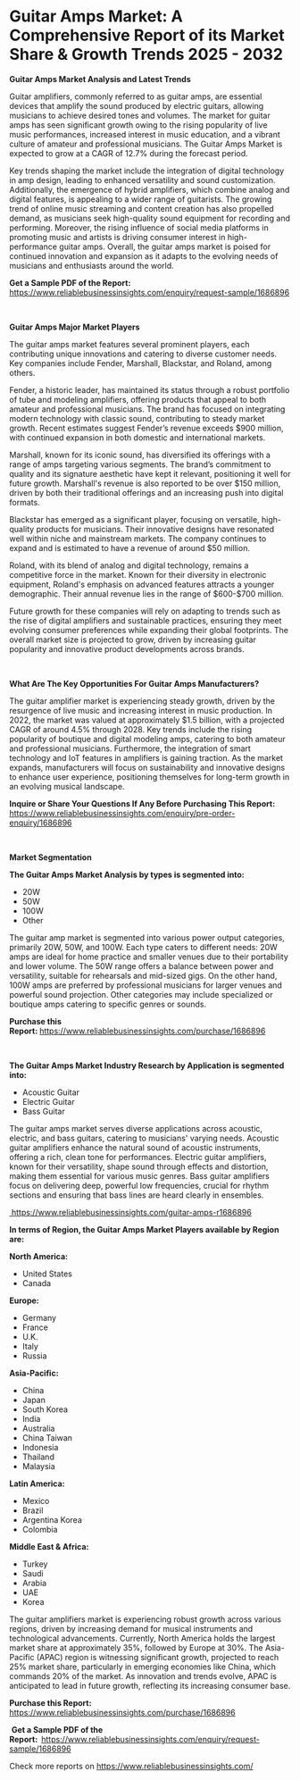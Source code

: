<p><h1>Guitar Amps Market: A Comprehensive Report of its Market Share & Growth Trends 2025 - 2032</h1></p><p><strong>Guitar Amps Market Analysis and Latest Trends</strong></p>
<p><p>Guitar amplifiers, commonly referred to as guitar amps, are essential devices that amplify the sound produced by electric guitars, allowing musicians to achieve desired tones and volumes. The market for guitar amps has seen significant growth owing to the rising popularity of live music performances, increased interest in music education, and a vibrant culture of amateur and professional musicians. The Guitar Amps Market is expected to grow at a CAGR of 12.7% during the forecast period. </p><p>Key trends shaping the market include the integration of digital technology in amp design, leading to enhanced versatility and sound customization. Additionally, the emergence of hybrid amplifiers, which combine analog and digital features, is appealing to a wider range of guitarists. The growing trend of online music streaming and content creation has also propelled demand, as musicians seek high-quality sound equipment for recording and performing. Moreover, the rising influence of social media platforms in promoting music and artists is driving consumer interest in high-performance guitar amps. Overall, the guitar amps market is poised for continued innovation and expansion as it adapts to the evolving needs of musicians and enthusiasts around the world.</p></p>
<p><strong>Get a Sample PDF of the Report:&nbsp;</strong> <a href="https://www.reliablebusinessinsights.com/enquiry/request-sample/1686896?utm_campaign=96&utm_medium=2&utm_source=Github&utm_content=ia&utm_term=06022025&utm_id=guitar-amps">https://www.reliablebusinessinsights.com/enquiry/request-sample/1686896</a></p>
<p>&nbsp;</p>
<p><strong>Guitar Amps Major Market Players</strong></p>
<p><p>The guitar amps market features several prominent players, each contributing unique innovations and catering to diverse customer needs. Key companies include Fender, Marshall, Blackstar, and Roland, among others. </p><p>Fender, a historic leader, has maintained its status through a robust portfolio of tube and modeling amplifiers, offering products that appeal to both amateur and professional musicians. The brand has focused on integrating modern technology with classic sound, contributing to steady market growth. Recent estimates suggest Fender’s revenue exceeds $900 million, with continued expansion in both domestic and international markets.</p><p>Marshall, known for its iconic sound, has diversified its offerings with a range of amps targeting various segments. The brand’s commitment to quality and its signature aesthetic have kept it relevant, positioning it well for future growth. Marshall's revenue is also reported to be over $150 million, driven by both their traditional offerings and an increasing push into digital formats.</p><p>Blackstar has emerged as a significant player, focusing on versatile, high-quality products for musicians. Their innovative designs have resonated well within niche and mainstream markets. The company continues to expand and is estimated to have a revenue of around $50 million.</p><p>Roland, with its blend of analog and digital technology, remains a competitive force in the market. Known for their diversity in electronic equipment, Roland's emphasis on advanced features attracts a younger demographic. Their annual revenue lies in the range of $600-$700 million.</p><p>Future growth for these companies will rely on adapting to trends such as the rise of digital amplifiers and sustainable practices, ensuring they meet evolving consumer preferences while expanding their global footprints. The overall market size is projected to grow, driven by increasing guitar popularity and innovative product developments across brands.</p></p>
<p>&nbsp;</p>
<p><strong>What Are The Key Opportunities For Guitar Amps Manufacturers?</strong></p>
<p><p>The guitar amplifier market is experiencing steady growth, driven by the resurgence of live music and increasing interest in music production. In 2022, the market was valued at approximately $1.5 billion, with a projected CAGR of around 4.5% through 2028. Key trends include the rising popularity of boutique and digital modeling amps, catering to both amateur and professional musicians. Furthermore, the integration of smart technology and IoT features in amplifiers is gaining traction. As the market expands, manufacturers will focus on sustainability and innovative designs to enhance user experience, positioning themselves for long-term growth in an evolving musical landscape.</p></p>
<p><strong>Inquire or Share Your Questions If Any Before Purchasing This Report:</strong> <a href="https://www.reliablebusinessinsights.com/enquiry/pre-order-enquiry/1686896?utm_campaign=96&utm_medium=2&utm_source=Github&utm_content=ia&utm_term=06022025&utm_id=guitar-amps">https://www.reliablebusinessinsights.com/enquiry/pre-order-enquiry/1686896</a></p>
<p>&nbsp;</p>
<p><strong>Market Segmentation</strong></p>
<p><strong>The Guitar Amps Market Analysis by types is segmented into:</strong></p>
<p><ul><li>20W</li><li>50W</li><li>100W</li><li>Other</li></ul></p>
<p><p>The guitar amp market is segmented into various power output categories, primarily 20W, 50W, and 100W. Each type caters to different needs: 20W amps are ideal for home practice and smaller venues due to their portability and lower volume. The 50W range offers a balance between power and versatility, suitable for rehearsals and mid-sized gigs. On the other hand, 100W amps are preferred by professional musicians for larger venues and powerful sound projection. Other categories may include specialized or boutique amps catering to specific genres or sounds.</p></p>
<p><strong>Purchase this Report:&nbsp;</strong><a href="https://www.reliablebusinessinsights.com/purchase/1686896?utm_campaign=96&utm_medium=2&utm_source=Github&utm_content=ia&utm_term=06022025&utm_id=guitar-amps">https://www.reliablebusinessinsights.com/purchase/1686896</a></p>
<p>&nbsp;</p>
<p><strong>The Guitar Amps Market Industry Research by Application is segmented into:</strong></p>
<p><ul><li>Acoustic Guitar</li><li>Electric Guitar</li><li>Bass Guitar</li></ul></p>
<p><p>The guitar amps market serves diverse applications across acoustic, electric, and bass guitars, catering to musicians' varying needs. Acoustic guitar amplifiers enhance the natural sound of acoustic instruments, offering a rich, clean tone for performances. Electric guitar amplifiers, known for their versatility, shape sound through effects and distortion, making them essential for various music genres. Bass guitar amplifiers focus on delivering deep, powerful low frequencies, crucial for rhythm sections and ensuring that bass lines are heard clearly in ensembles.</p></p>
<p><a href="https://www.reliablebusinessinsights.com/guitar-amps-r1686896?utm_campaign=96&utm_medium=2&utm_source=Github&utm_content=ia&utm_term=06022025&utm_id=guitar-amps">&nbsp;https://www.reliablebusinessinsights.com/guitar-amps-r1686896</a></p>
<p><strong>In terms of Region, the Guitar Amps Market Players available by Region are:</strong></p>
<p>
    <p> <strong> North America: </strong>
        <ul>
            <li>United States</li>
            <li>Canada</li>
        </ul>
        </p> 
    <p> <strong> Europe: </strong>
        <ul>
            <li>Germany</li>
            <li>France</li>
            <li>U.K.</li>
            <li>Italy</li>
            <li>Russia</li>
        </ul>
        </p> 
    <p> <strong> Asia-Pacific: </strong>
        <ul>
            <li>China</li>
            <li>Japan</li>
            <li>South Korea</li>
            <li>India</li>
            <li>Australia</li>
            <li>China Taiwan</li>
            <li>Indonesia</li>
            <li>Thailand</li>
            <li>Malaysia</li>
        </ul>
        </p> 
    <p> <strong> Latin America: </strong>
        <ul>
            <li>Mexico</li>
            <li>Brazil</li>
            <li>Argentina Korea</li>
            <li>Colombia</li>
        </ul>
        </p> 
    <p> <strong> Middle East & Africa: </strong>
        <ul>
            <li>Turkey</li>
            <li>Saudi</li>
            <li>Arabia</li>
            <li>UAE</li>
            <li>Korea</li>
        </ul>
    </p>
    </p>
<p><p>The guitar amplifiers market is experiencing robust growth across various regions, driven by increasing demand for musical instruments and technological advancements. Currently, North America holds the largest market share at approximately 35%, followed by Europe at 30%. The Asia-Pacific (APAC) region is witnessing significant growth, projected to reach 25% market share, particularly in emerging economies like China, which commands 20% of the market. As innovation and trends evolve, APAC is anticipated to lead in future growth, reflecting its increasing consumer base.</p></p>
<p><strong>Purchase this Report: </strong><a href="https://www.reliablebusinessinsights.com/purchase/1686896?utm_campaign=96&utm_medium=2&utm_source=Github&utm_content=ia&utm_term=06022025&utm_id=guitar-amps">https://www.reliablebusinessinsights.com/purchase/1686896</a></p>
<p>&nbsp;<strong>Get a Sample PDF of the Report:&nbsp;&nbsp;</strong><a href="https://www.reliablebusinessinsights.com/enquiry/request-sample/1686896?utm_campaign=96&utm_medium=2&utm_source=Github&utm_content=ia&utm_term=06022025&utm_id=guitar-amps">https://www.reliablebusinessinsights.com/enquiry/request-sample/1686896</a></p>
<p><strong></strong></p>
<p>Check more reports on <a href="https://www.reliablebusinessinsights.com/?utm_campaign=96&utm_medium=2&utm_source=Github&utm_content=ia&utm_term=06022025&utm_id=guitar-amps">https://www.reliablebusinessinsights.com/</a></p>